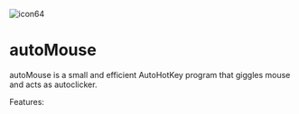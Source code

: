 ![icon64](https://user-images.githubusercontent.com/56438628/113895490-524e0e80-97c9-11eb-889c-9dd1a8439aeb.png)
# autoMouse
autoMouse is a small and efficient AutoHotKey program that giggles mouse and acts as autoclicker.

Features:
